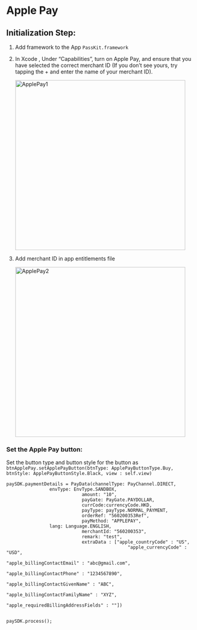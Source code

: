 # Apple Pay

## Initialization Step: 

 1. Add framework to the App
  	`PassKit.framework`

 2. In Xcode , Under “Capabilities”, turn on Apple Pay, and ensure that you have selected the correct merchant ID
    (If you don’t see yours, try tapping the + and enter the name of your merchant ID).
    
    <img width="451" alt="ApplePay1" src="https://user-images.githubusercontent.com/57219862/86749288-c00eb380-c05a-11ea-83f2-55e7f011547a.png">

3. Add merchant ID in app entitlements file

    <img width="451" alt="ApplePay2" src="https://user-images.githubusercontent.com/57219862/86733970-41604900-c04f-11ea-9f8f-99887444e894.png">


### Set the Apple Pay button:
   Set the button type and button style for the button as
    ```
    btnApplePay.setApplePayButton(btnType: ApplePayButtonType.Buy, btnStyle: ApplePayButtonStyle.Black, view : self.view)
    ```


```
paySDK.paymentDetails = PayData(channelType: PayChannel.DIRECT,
				envType: EnvType.SANDBOX,
	                        amount: "10",
	                        payGate: PayGate.PAYDOLLAR,
	                        currCode:currencyCode.HKD,
	                        payType: payType.NORMAL_PAYMENT,
	                        orderRef: "560200353Ref",
	                        payMethod: "APPLEPAY",
				lang: Language.ENGLISH, 
	                        merchantId: "560200353",
	                        remark: "test",
	                        extraData : ["apple_countryCode" : "US",
                                             "apple_currencyCode" : "USD",
                                             "apple_billingContactEmail" : "abc@gmail.com",
                                             "apple_billingContactPhone" : "1234567890",
                                             "apple_billingContactGivenName" : "ABC",
                                             "apple_billingContactFamilyName" : "XYZ",
                                             "apple_requiredBillingAddressFields" : ""])
                                             

paySDK.process();
```

